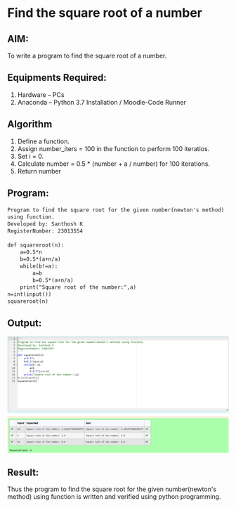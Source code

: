 # Find the square root of a number

## AIM:
To write a program to find the square root of a number.

## Equipments Required:
1. Hardware – PCs
2. Anaconda – Python 3.7 Installation / Moodle-Code Runner

## Algorithm
1. Define a function.
2. Assign number_iters = 100 in the function to perform 100 iteratios.
3. Set i = 0.
4. Calculate  number = 0.5 * (number + a / number) for 100 iterations.
5. Return number

## Program:
```
Program to find the square root for the given number(newton's method) using function.
Developed by: Santhosh K
RegisterNumber: 23013554

def squareroot(n):
    a=0.5*n
    b=0.5*(a+n/a)
    while(b!=a):
        a=b
        b=0.5*(a+n/a)
    print("Square root of the number:",a)
n=int(input())
squareroot(n)
```

## Output:
![output](./Output.png)


## Result:
Thus the program to find the square root for the given number(newton's method) using function is written and verified using python programming.
